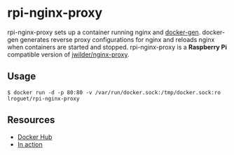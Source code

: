 # rpi-nginx-proxy

rpi-nginx-proxy sets up a container running nginx and [docker-gen](https://github.com/jwilder/docker-gen). docker-gen generates reverse proxy configurations for nginx and reloads nginx when containers are started and stopped. rpi-nginx-proxy is a **Raspberry Pi** compatible version of [jwilder/nginx-proxy](https://github.com/jwilder/nginx-proxy).

## Usage
```
$ docker run -d -p 80:80 -v /var/run/docker.sock:/tmp/docker.sock:ro lroguet/rpi-nginx-proxy
```

## Resources
* [Docker Hub](https://hub.docker.com/r/lroguet/rpi-nginx-proxy/)
* [In action](http://lab.fourteenislands.io/nginx-reverse-proxy-docker-and-a-raspberry-pi/)